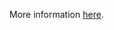 More information [here](https://docs.prismacloud.io/en/enterprise-edition/policy-reference/aws-policies/aws-logging-policies/bc-aws-338).
